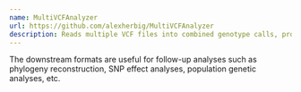 ```yaml
---
name: MultiVCFAnalyzer
url: https://github.com/alexherbig/MultiVCFAnalyzer
description: Reads multiple VCF files into combined genotype calls, produces summary statistics and downstream formats
---
```


The downstream formats are useful for follow-up analyses such as phylogeny reconstruction, SNP effect analyses, population genetic analyses, etc.
